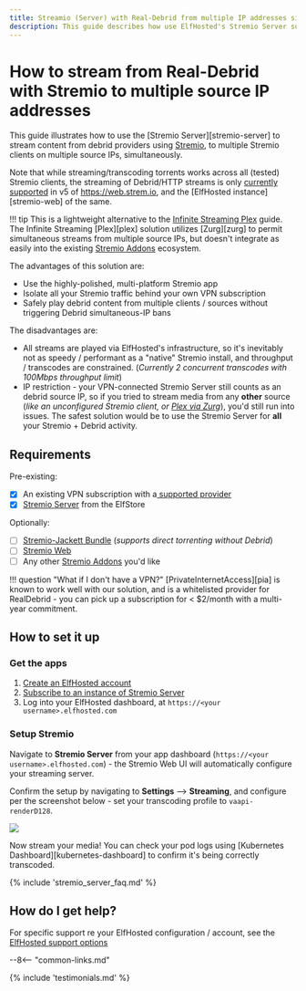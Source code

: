 ```yaml
---
title: Streamio (Server) with Real-Debrid from multiple IP addresses simultaneously
description: This guide describes how use ElfHosted's Stremio Server subscription to stream from Real-Debrid using Stremio, from multilpe source IP addresses simultaneously
---
```

# How to stream from Real-Debrid with Stremio to multiple source IP addresses

This guide illustrates how to use the [Stremio Server][stremio-server] to stream content from debrid providers using [Stremio](https://stremio.com), to multiple Stremio clients on multiple source IPs, simultaneously. 

Note that while streaming/transcoding torrents works across all (tested) Stremio clients, the streaming of Debrid/HTTP streams is only [currently supported](#client-compatibility) in v5 of https://web.strem.io, and the [ElfHosted instance][stremio-web] of the same.

!!! tip
    This is a lightweight alternative to the [Infinite Streaming Plex](guides/media/stream-from-real-debrid-with-plex/) guide. The Infinite Streaming [Plex][plex] solution utilizes [Zurg][zurg] to permit simultaneous streams from multiple source IPs, but doesn't integrate as easily into the existing [Stremio Addons](/stremio-addons/) ecosystem.

The advantages of this solution are:

* Use the highly-polished, multi-platform Stremio app
* Isolate all your Stremio traffic behind your own VPN subscription
* Safely play debrid content from multiple clients / sources without triggering Debrid simultaneous-IP bans

The disadvantages are:

* All streams are played via ElfHosted's infrastructure, so it's inevitably not as speedy / performant as a "native" Stremio install, and throughput / transcodes are constrained. (*Currently 2 concurrent transcodes with 100Mbps throughput limit*)
* IP restriction - your VPN-connected Stremio Server still counts as an debrid source IP, so if you tried to stream media from any **other** source (*like an unconfigured Stremio client, or [Plex via Zurg](guides/media/stream-from-real-debrid-with-plex/)*), you'd still run into issues. The safest solution would be to use the Stremio Server for **all** your Stremio + Debrid activity.

## Requirements

Pre-existing:

* [x] An existing VPN subscription with a[ supported provider](https://github.com/qdm12/gluetun-wiki/tree/main/setup/providers)
* [x] [Stremio Server](https://store.elfhosted.com/product-category/consume-media/stremio-server) from the ElfStore

Optionally:

* [ ] [Stremio-Jackett Bundle](https://store.elfhosted.com/product/stremio-jackett-bundle) (*supports direct torrenting without Debrid*)
* [ ] [Stremio Web](https://store.elfhosted.com/product/stremio-web/)
* [ ] Any other [Stremio Addons](/stremio-addons/) you'd like

!!! question "What if I don't have a VPN?"
    [PrivateInternetAccess][pia] is known to work well with our solution, and is a whitelisted provider for RealDebrid - you can pick up a subscription for < $2/month with a multi-year commitment.

## How to set it up

### Get the apps

1. [Create an ElfHosted account](https://store.elfhosted.com/my-account)
2. [Subscribe to an instance of Stremio Server](https://store.elfhosted.com/product-category/consume-media/stremio)
3. Log into your ElfHosted dashboard, at `https://<your username>.elfhosted.com`

### Setup Stremio

Navigate to **Stremio Server** from your app dashboard (`https://<your username>.elfhosted.com`) - the Stremio Web UI will automatically configure your streaming server.

Confirm the setup by navigating to **Settings** --> **Streaming**, and configure per the screenshot below - set your transcoding profile to `vaapi-renderD128`.

![](/images/stremio-server-setup-1.png)

Now stream your media! You can check your pod logs using [Kubernetes Dashboard][kubernetes-dashboard] to confirm it's being correctly transcoded.

{% include 'stremio_server_faq.md' %}

## How do I get help?

For specific support re your ElfHosted configuration / account, see the [ElfHosted support options](/get-help/)

[^1]: Other than an entrypoint change to enforce waiting for a VPN to be established before running the server!

--8<-- "common-links.md"

{% include 'testimonials.md' %}